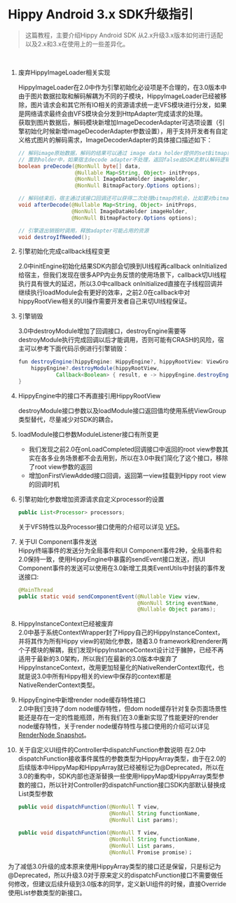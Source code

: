 # Hippy Android 3.x SDK升级指引

>这篇教程，主要介绍Hippy Android SDK 从2.x升级3.x版本如何进行适配以及2.x和3.x在使用上的一些差异化。
</br>

1. 废弃HippyImageLoader相关实现

   HippyImageLoader在2.0中作为引擎初始化必设项是不合理的，在3.0版本中由于图片数据拉取和解码解耦为不同的子模块，HippyImageLoader已经被移除，图片请求会和其它所有IO相关的资源请求统一走VFS模块进行分发，如果是网络请求最终会由VFS模块会分发到HttpAdapter完成请求的处理。  
   获取到图片数据后，解码模块新增加ImageDecoderAdapter可选项设置（引擎初始化时候新增imageDecoderAdapter参数设置），用于支持开发者有自定义格式图片的解码需求，ImageDecoderAdapter的具体接口描述如下：

   ```java
   // 解码image原始数据，解码的结果可以通过 image data holder提供的setBitmap或者setDrawable接口
   // 置到holder中，如果宿主decode adapter不处理，返回false由SDK走默认解码逻辑
   boolean preDecode(@NonNull byte[] data, 
                     @Nullable Map<String, Object> initProps,
                     @NonNull ImageDataHolder imageHolder, 
                     @NonNull BitmapFactory.Options options);

   // 解码结束后，宿主通过该接口回调还可以获得二次处理bitmap的机会，比如要对bitmap做高斯模糊。
   void afterDecode(@Nullable Map<String, Object> initProps, 
                    @NonNull ImageDataHolder imageHolder, 
                    @NonNull BitmapFactory.Options options);

   // 引擎退出销毁时调用，释放adapter可能占用的资源
   void destroyIfNeeded();
   ```

2. 引擎初始化完成callback线程变更

   2.0中initEngine初始化结果SDK内部会切换到UI线程再callback onInitialized给宿主，但我们发现在很多APP内业务反馈的使用场景下，callback切UI线程执行具有很大的延迟，所以3.0中callback onInitialized直接在子线程回调并继续执行loadModule会有更好的效率，之前2.0在callback中对hippyRootView相关的UI操作需要开发者自己来切UI线程保证。

3. 引擎销毁

    3.0中destroyModule增加了回调接口，destroyEngine需要等destroyModule执行完成回调以后才能调用，否则可能有CRASH的风险，宿主可以参考下面代码示例进行引擎销毁：

    ```java
    fun destroyEngine(hippyEngine: HippyEngine?, hippyRootView: ViewGroup?) {
        hippyEngine?.destroyModule(hippyRootView,
                Callback<Boolean> { result, e -> hippyEngine.destroyEngine() })
    }
    ```

4. HippyEngine中的接口不再直接引用HippyRootView

    destroyModule接口参数以及loadModule接口返回值均使用系统ViewGroup类型替代，尽量减少对SDK的耦合。

5. loadModule接口参数ModuleListener接口有所变更
   - 我们发现之前2.0在onLoadCompleted回调接口中返回的root view参数其实在各多业务场景都不会去用到，所以在3.0中我们简化了这个接口，移除了root view参数的返回
   - 增加onFirstViewAdded接口回调，返回第一view挂载到Hippy root view的回调时机

6. 引擎初始化参数增加资源请求自定义processor的设置

    ```java
    public List<Processor> processors;
    ```

    关于VFS特性以及Processor接口使用的介绍可以详见 [VFS](feature/feature3.0/vfs.md)。

7. 关于UI Component事件发送  
   Hippy终端事件的发送分为全局事件和UI Component事件2种，全局事件和2.0保持一致，使用HippyEngine中暴露的sendEvent接口发送，而UI Component事件的发送可以使用在3.0新增工具类EventUtils中封装的事件发送接口:

    ```java
    @MainThread
    public static void sendComponentEvent(@Nullable View view, 
                                          @NonNull String eventName,
                                          @Nullable Object params);
    ```

8. HippyInstanceContext已经被废弃  
   2.0中基于系统ContextWrapper封了Hippy自己的HippyInstanceContext，并将其作为所有Hippy view的初始化参数，随着3.0 framework和renderer两个子模块的解耦，我们发现HippyInstanceContext设计过于臃肿，已经不再适用于最新的3.0架构，所以我们在最新的3.0版本中废弃了HippyInstanceContext，改用更加轻量化的NativeRenderContext取代，也就是说3.0中所有Hippy相关的view中保存的context都是NativeRenderContext类型。

9. HippyEngine中新增render node缓存特性接口  
   2.0中我们支持了dom node缓存特性，但dom node缓存针对复杂页面场景性能还是存在一定的性能瓶颈，所有我们在3.0重新实现了性能更好的render node缓存特性，关于render node缓存特性与接口使用的介绍可以详见 [RenderNode Snapshot](feature/feature3.0/render-node-snapshot.md)。

10. 关于自定义UI组件的Controller中dispatchFunction参数说明
    在2.0中dispatchFunction接收事件属性的参数类型为HippyArray类型，由于在2.0的后续版本中HippyMap和HippyArray就已经被标记为@Deprecated，所以在3.0的重构中，SDK内部也逐渐替换一些使用HippyMap或HippyArray类型参数的接口，所以针对Controller的dispatchFunction接口SDK内部默认替换成List类型参数

    ```java
    public void dispatchFunction(@NonNull T view, 
                                 @NonNull String functionName,
                                 @NonNull List params);

    public void dispatchFunction(@NonNull T view, 
                                 @NonNull String functionName,
                                 @NonNull List params, 
                                 @NonNull Promise promise)；                             
    ```

   为了减低3.0升级的成本原来使用HippyArray类型的接口还是保留，只是标记为@Deprecated，所以升级3.0对于原来定义的dispatchFunction接口不需要做任何修改，但建议后续升级到3.0版本的同学，定义新UI组件的时候，直接Override使用List参数类型的新接口。

